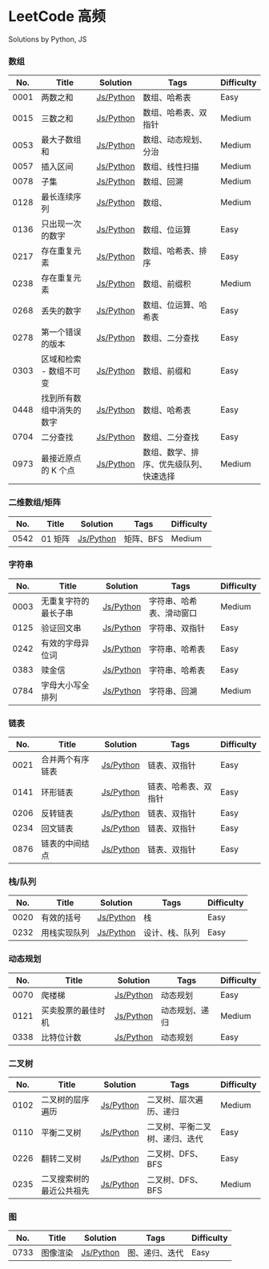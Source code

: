 # LeetCode 高频

Solutions by Python, JS

### 数组

|	No. |	Title |	Solution | Tags | Difficulty |
|	--- |	--- | --- | --- | --- |
|	0001 | 两数之和 | [Js/Python](https://github.com/donnapersonal/High_Freq_LC/blob/main/0001.%E4%B8%A4%E6%95%B0%E4%B9%8B%E5%92%8C.md) | 数组、哈希表 | Easy |
|	0015 | 三数之和 | [Js/Python](https://github.com/donnapersonal/High_Freq_LC/blob/main/0015.%E4%B8%89%E6%95%B0%E4%B9%8B%E5%92%8C.md) | 数组、哈希表、双指针 | Medium |
|	0053 | 最大子数组和 | [Js/Python](https://github.com/donnapersonal/High_Freq_LC/blob/main/0053.%E6%9C%80%E5%A4%A7%E5%AD%90%E6%95%B0%E7%BB%84%E5%92%8C.md) | 数组、动态规划、分治 | Medium |
|	0057 | 插入区间 | [Js/Python](https://github.com/donnapersonal/High_Freq_LC/blob/main/0057.%E6%8F%92%E5%85%A5%E5%8C%BA%E9%97%B4.md) | 数组、线性扫描 | Medium |
|	0078 | 子集 | [Js/Python](https://github.com/donnapersonal/High_Freq_LC/blob/main/0078.%E5%AD%90%E9%9B%86.md) | 数组、回溯 | Medium |
|	0128 | 最长连续序列 | [Js/Python](https://github.com/donnapersonal/High_Freq_LC/blob/main/0128.%E6%9C%80%E9%95%BF%E8%BF%9E%E7%BB%AD%E5%BA%8F%E5%88%97.md) | 数组、 | Medium |
|	0136 | 只出现一次的数字 | [Js/Python](https://github.com/donnapersonal/High_Freq_LC/blob/main/0136.%E5%8F%AA%E5%87%BA%E7%8E%B0%E4%B8%80%E6%AC%A1%E7%9A%84%E6%95%B0%E5%AD%97.md) | 数组、位运算 | Easy |
|	0217 | 存在重复元素 | [Js/Python](https://github.com/donnapersonal/High_Freq_LC/blob/main/0217.%20%E5%AD%98%E5%9C%A8%E9%87%8D%E5%A4%8D%E5%85%83%E7%B4%A0.md) | 数组、哈希表、排序 | Easy |
|	0238 | 存在重复元素 | [Js/Python](https://github.com/donnapersonal/High_Freq_LC/blob/main/0238.%E9%99%A4%E8%87%AA%E8%BA%AB%E4%BB%A5%E5%A4%96%E6%95%B0%E7%BB%84%E7%9A%84%E4%B9%98%E7%A7%AF.md) | 数组、前缀积 | Medium |
|	0268 | 丢失的数字 | [Js/Python](https://github.com/donnapersonal/High_Freq_LC/blob/main/0268.%E4%B8%A2%E5%A4%B1%E7%9A%84%E6%95%B0%E5%AD%97.md) | 数组、位运算、哈希表 | Easy |
|	0278 | 第一个错误的版本 | [Js/Python](https://github.com/donnapersonal/High_Freq_LC/blob/main/0278.%E7%AC%AC%E4%B8%80%E4%B8%AA%E9%94%99%E8%AF%AF%E7%9A%84%E7%89%88%E6%9C%AC.md) | 数组、二分查找 | Easy |
|	0303 | 区域和检索 - 数组不可变 | [Js/Python](https://github.com/donnapersonal/High_Freq_LC/blob/main/0303.%E5%8C%BA%E5%9F%9F%E5%92%8C%E6%A3%80%E7%B4%A2%20-%20%E6%95%B0%E7%BB%84%E4%B8%8D%E5%8F%AF%E5%8F%98.md) | 数组、前缀和 | Easy |
|	0448 | 找到所有数组中消失的数字 | [Js/Python](https://github.com/donnapersonal/High_Freq_LC/blob/main/0448.%E6%89%BE%E5%88%B0%E6%89%80%E6%9C%89%E6%95%B0%E7%BB%84%E4%B8%AD%E6%B6%88%E5%A4%B1%E7%9A%84%E6%95%B0%E5%AD%97.md) | 数组、哈希表 | Easy |
|	0704 | 二分查找 | [Js/Python](https://github.com/donnapersonal/High_Freq_LC/blob/main/0704.%E4%BA%8C%E5%88%86%E6%9F%A5%E6%89%BE.md) | 数组、二分查找 | Easy |
|	0973 | 最接近原点的 K 个点 | [Js/Python](https://github.com/donnapersonal/High_Freq_LC/blob/main/0973.%E6%9C%80%E6%8E%A5%E8%BF%91%E5%8E%9F%E7%82%B9%E7%9A%84%20K%20%E4%B8%AA%E7%82%B9.md) | 数组、数学、排序、优先级队列、快速选择 | Medium |

### 二维数组/矩阵

|	No. |	Title |	Solution | Tags | Difficulty |
|	--- |	--- | --- | --- | --- |
|	0542 | 01 矩阵 | [Js/Python](https://github.com/donnapersonal/High_Freq_LC/blob/main/0542.01%20%E7%9F%A9%E9%98%B5.md) | 矩阵、BFS | Medium |

### 字符串

|	No. |	Title |	Solution | Tags | Difficulty |
|	--- |	--- | --- | --- | --- |
|	0003 | 无重复字符的最长子串 | [Js/Python](https://github.com/donnapersonal/High_Freq_LC/blob/main/0003.%E6%97%A0%E9%87%8D%E5%A4%8D%E5%AD%97%E7%AC%A6%E7%9A%84%E6%9C%80%E9%95%BF%E5%AD%90%E4%B8%B2.md) | 字符串、哈希表、滑动窗口 | Medium |
|	0125 | 验证回文串 | [Js/Python](https://github.com/donnapersonal/High_Freq_LC/blob/main/0125.%E9%AA%8C%E8%AF%81%E5%9B%9E%E6%96%87%E4%B8%B2.md) | 字符串、双指针 | Easy |
|	0242 | 有效的字母异位词 | [Js/Python](https://github.com/donnapersonal/High_Freq_LC/blob/main/0242.%E6%9C%89%E6%95%88%E7%9A%84%E5%AD%97%E6%AF%8D%E5%BC%82%E4%BD%8D%E8%AF%8D.md) | 字符串、哈希表 | Easy |
|	0383 | 赎金信 | [Js/Python](https://github.com/donnapersonal/High_Freq_LC/blob/main/0383.%E8%B5%8E%E9%87%91%E4%BF%A1.md) | 字符串、哈希表 | Easy |
|	0784 | 字母大小写全排列 | [Js/Python](https://github.com/donnapersonal/High_Freq_LC/blob/main/0784.%E5%AD%97%E6%AF%8D%E5%A4%A7%E5%B0%8F%E5%86%99%E5%85%A8%E6%8E%92%E5%88%97.md) | 字符串、回溯 | Medium |

### 链表

|	No. |	Title |	Solution | Tags | Difficulty |
|	--- |	--- | --- | --- | --- |
|	0021 | 合并两个有序链表 | [Js/Python](https://github.com/donnapersonal/High_Freq_LC/blob/main/0021.%E5%90%88%E5%B9%B6%E4%B8%A4%E4%B8%AA%E6%9C%89%E5%BA%8F%E9%93%BE%E8%A1%A8.md) | 链表、双指针 | Easy |
|	0141 | 环形链表 | [Js/Python](https://github.com/donnapersonal/High_Freq_LC/blob/main/0141.%E7%8E%AF%E5%BD%A2%E9%93%BE%E8%A1%A8.md) | 链表、哈希表、双指针 | Easy |
|	0206 | 反转链表 | [Js/Python](https://github.com/donnapersonal/High_Freq_LC/blob/main/0206.%E5%8F%8D%E8%BD%AC%E9%93%BE%E8%A1%A8.md) | 链表、双指针 | Easy |
|	0234 | 回文链表 | [Js/Python](https://github.com/donnapersonal/High_Freq_LC/blob/main/0234.%E5%9B%9E%E6%96%87%E9%93%BE%E8%A1%A8.md) | 链表、双指针 | Easy |
|	0876 | 链表的中间结点 | [Js/Python](https://github.com/donnapersonal/High_Freq_LC/blob/main/0876.%E9%93%BE%E8%A1%A8%E7%9A%84%E4%B8%AD%E9%97%B4%E7%BB%93%E7%82%B9.md) | 链表、双指针 | Easy |

### 栈/队列

|	No. |	Title |	Solution | Tags | Difficulty |
|	--- |	--- | --- | --- | --- |
|	0020 | 有效的括号 | [Js/Python](https://github.com/donnapersonal/High_Freq_LC/blob/main/0020.%E6%9C%89%E6%95%88%E7%9A%84%E6%8B%AC%E5%8F%B7.md) | 栈 | Easy |
|	0232 | 用栈实现队列 | [Js/Python](https://github.com/donnapersonal/High_Freq_LC/blob/main/0232.%E7%94%A8%E6%A0%88%E5%AE%9E%E7%8E%B0%E9%98%9F%E5%88%97.md) | 设计、栈、队列 | Easy |

### 动态规划

|	No. |	Title |	Solution | Tags | Difficulty |
|	--- |	--- | --- | --- | --- |
|	0070 | 爬楼梯 | [Js/Python](https://github.com/donnapersonal/High_Freq_LC/blob/main/0070.%E7%88%AC%E6%A5%BC%E6%A2%AF.md) | 动态规划 | Easy |
|	0121 | 买卖股票的最佳时机 | [Js/Python](https://github.com/donnapersonal/High_Freq_LC/blob/main/0121.%E4%B9%B0%E5%8D%96%E8%82%A1%E7%A5%A8%E7%9A%84%E6%9C%80%E4%BD%B3%E6%97%B6%E6%9C%BA.md) | 动态规划、递归 | Medium |
|	0338 | 比特位计数 | [Js/Python](https://github.com/donnapersonal/High_Freq_LC/blob/main/0338.%E6%AF%94%E7%89%B9%E4%BD%8D%E8%AE%A1%E6%95%B0.md) | 动态规划 | Easy |

### 二叉树

|	No. |	Title |	Solution | Tags | Difficulty |
|	--- |	--- | --- | --- | --- |
|	0102 | 二叉树的层序遍历 | [Js/Python](https://github.com/donnapersonal/High_Freq_LC/blob/main/0102.%E4%BA%8C%E5%8F%89%E6%A0%91%E7%9A%84%E5%B1%82%E5%BA%8F%E9%81%8D%E5%8E%86.md) | 二叉树、层次遍历、递归 | Medium |
|	0110 | 平衡二叉树 | [Js/Python](https://github.com/donnapersonal/High_Freq_LC/blob/main/0110.%E5%B9%B3%E8%A1%A1%E4%BA%8C%E5%8F%89%E6%A0%91.md) | 二叉树、平衡二叉树、递归、迭代 | Easy |
|	0226 | 翻转二叉树 | [Js/Python](https://github.com/donnapersonal/High_Freq_LC/blob/main/0226.%E7%BF%BB%E8%BD%AC%E4%BA%8C%E5%8F%89%E6%A0%91.md) | 二叉树、DFS、BFS | Easy |
|	0235 | 二叉搜索树的最近公共祖先 | [Js/Python](https://github.com/donnapersonal/High_Freq_LC/blob/main/0235.%E4%BA%8C%E5%8F%89%E6%90%9C%E7%B4%A2%E6%A0%91%E7%9A%84%E6%9C%80%E8%BF%91%E5%85%AC%E5%85%B1%E7%A5%96%E5%85%88.md) | 二叉树、DFS、BFS | Medium |

### 图

|	No. |	Title |	Solution | Tags | Difficulty |
|	--- |	--- | --- | --- | --- |
|	0733 | 图像渲染 | [Js/Python](https://github.com/donnapersonal/High_Freq_LC/blob/main/0733.%E5%9B%BE%E5%83%8F%E6%B8%B2%E6%9F%93.md) | 图、递归、迭代 | Easy |






